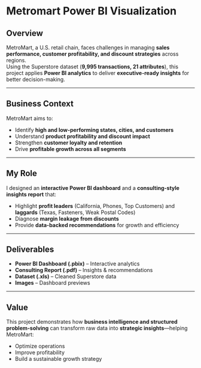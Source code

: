 # Metromart Power BI Visualization  

## Overview  
MetroMart, a U.S. retail chain, faces challenges in managing **sales performance, customer profitability, and discount strategies** across regions.  
Using the Superstore dataset (**9,995 transactions, 21 attributes**), this project applies **Power BI analytics** to deliver **executive-ready insights** for better decision-making.  

---

## Business Context  
MetroMart aims to:  
- Identify **high and low-performing states, cities, and customers**  
- Understand **product profitability and discount impact**  
- Strengthen **customer loyalty and retention**  
- Drive **profitable growth across all segments**  

---

## My Role  
I designed an **interactive Power BI dashboard** and a **consulting-style insights report** that:  
- Highlight **profit leaders** (California, Phones, Top Customers) and **laggards** (Texas, Fasteners, Weak Postal Codes)  
- Diagnose **margin leakage from discounts**  
- Provide **data-backed recommendations** for growth and efficiency  

---

## Deliverables  
-  **Power BI Dashboard (.pbix)** – Interactive analytics  
-  **Consulting Report (.pdf)** – Insights & recommendations  
-  **Dataset (.xls)** – Cleaned Superstore data  
-  **Images** – Dashboard previews  

---

## Value  
This project demonstrates how **business intelligence and structured problem-solving** can transform raw data into **strategic insights**—helping MetroMart:  
- Optimize operations  
- Improve profitability  
- Build a sustainable growth strategy  
